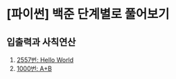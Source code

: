 # [파이썬] 백준 단계별로 풀어보기
## 입출력과 사칙연산
1. [2557번: Hello World](./python/2557.md)
2. [1000번: A+B](./python/1000.md)